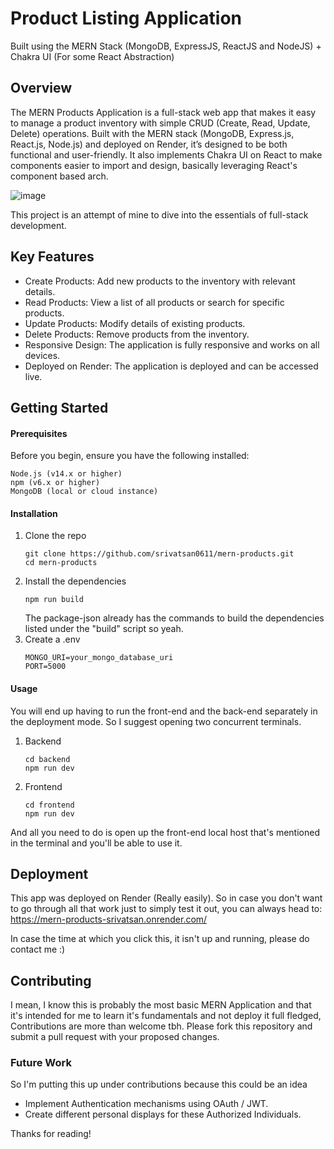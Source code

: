 # Product Listing Application
Built using the MERN Stack (MongoDB, ExpressJS, ReactJS and NodeJS) + Chakra UI (For some React Abstraction)

## Overview

The MERN Products Application is a full-stack web app that makes it easy to manage a product inventory with simple CRUD (Create, Read, Update, Delete) operations. Built with the MERN stack (MongoDB, Express.js, React.js, Node.js) and deployed on Render, it’s designed to be both functional and user-friendly. It also implements Chakra UI on React to make components easier to import and design, basically leveraging React's component based arch.

![image](https://github.com/user-attachments/assets/dd59fbd6-281d-4545-bec2-19b3cde472ed)


This project is an attempt of mine to dive into the essentials of full-stack development.

## Key Features

- Create Products: Add new products to the inventory with relevant details.
- Read Products: View a list of all products or search for specific products.
- Update Products: Modify details of existing products.
- Delete Products: Remove products from the inventory.
- Responsive Design: The application is fully responsive and works on all devices.
- Deployed on Render: The application is deployed and can be accessed live.

## Getting Started

#### Prerequisites
Before you begin, ensure you have the following installed:

    Node.js (v14.x or higher)
    npm (v6.x or higher)
    MongoDB (local or cloud instance)

#### Installation

1. Clone the repo
   ```
   git clone https://github.com/srivatsan0611/mern-products.git
   cd mern-products
   ```
2. Install the dependencies
   ```
   npm run build
   ```
   The package-json already has the commands to build the dependencies listed under the "build" script so yeah.
3. Create a .env
   ```
   MONGO_URI=your_mongo_database_uri
   PORT=5000
   ```

#### Usage
You will end up having to run the front-end and the back-end separately in the deployment mode. So I suggest opening two concurrent terminals. 

1. Backend
   ```
   cd backend
   npm run dev
   ```
2. Frontend
   ```
   cd frontend
   npm run dev
   ```

And all you need to do is open up the front-end local host that's mentioned in the terminal and you'll be able to use it.

## Deployment

This app was deployed on Render (Really easily). So in case you don't want to go through all that work just to simply test it out, you can always head to:
https://mern-products-srivatsan.onrender.com/

In case the time at which you click this, it isn't up and running, please do contact me :)

## Contributing

I mean, I know this is probably the most basic MERN Application and that it's intended for me to learn it's fundamentals and not deploy it full fledged, Contributions are more than welcome tbh.
Please fork this repository and submit a pull request with your proposed changes.

### Future Work
So I'm putting this up under contributions because this could be an idea

- Implement Authentication mechanisms using OAuth / JWT.
- Create different personal displays for these Authorized Individuals.

Thanks for reading!
